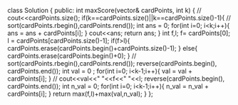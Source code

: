 class Solution {
public:
int maxScore(vector<int>& cardPoints, int k) {
// cout<<cardPoints.size();
if(k==cardPoints.size()||k==cardPoints.size()-1){
// sort(cardPoints.rbegin(),cardPoints.rend());
int ans = 0;
for(int i=0; i<k;i++){
ans = ans + cardPoints[i];
}
cout<<ans;
return ans;
}
int f,l;
f= cardPoints[0];
l = cardPoints[cardPoints.size()-1];
if(f>l){
cardPoints.erase(cardPoints.begin()+cardPoints.size()-1);
}
else{
cardPoints.erase(cardPoints.begin()+0);
}
// sort(cardPoints.rbegin(),cardPoints.rend());
reverse(cardPoints.begin(), cardPoints.end());
int val = 0 ;
for(int i=0; i<k-1;i++){
val = val + cardPoints[i];
}
// cout<<val<<" "<<f<<" "<<l;
reverse(cardPoints.begin(), cardPoints.end());
int n_val = 0;
for(int i=0; i<k-1;i++){
n_val = n_val + cardPoints[i];
}
return max(f,l)+max(val,n_val);
}
};
​
​